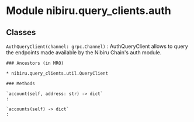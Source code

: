 Module nibiru.query_clients.auth
================================

Classes
-------

`AuthQueryClient(channel: grpc.Channel)`
:   AuthQueryClient allows to query the endpoints made available by the Nibiru Chain's auth module.

    ### Ancestors (in MRO)

    * nibiru.query_clients.util.QueryClient

    ### Methods

    `account(self, address: str) ‑> dict`
    :

    `accounts(self) ‑> dict`
    :
